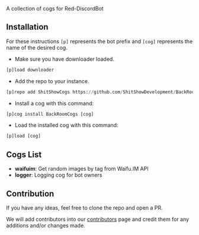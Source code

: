 A collection of cogs for Red-DiscordBot

## Installation
For these instructions `[p]` represents the bot prefix and `[cog]` represents the name of the desired cog.


- Make sure you have downloader loaded.

```py
[p]load downloader
```

- Add the repo to your instance.

```py
[p]repo add ShitShowCogs https://github.com/ShitShowDevelopment/BackRoomCogs
```

- Install a cog with this command:

```py
[p]cog install BackRoomCogs [cog]
```

- Load the installed cog with this command:

```py
[p]load [cog]
```

## Cogs List

* **waifuim**: Get random images by tag from Waifu.IM API
* **logger**: Logging cog for bot owners

## Contribution

If you have any ideas, feel free to clone the repo and open a PR.

We will add contributors into our [contributors][CONTRIBUTORS] page and credit them for any additions and/or changes made.

[CONTRIBUTORS]: ./CONTRIBUTORS.md
